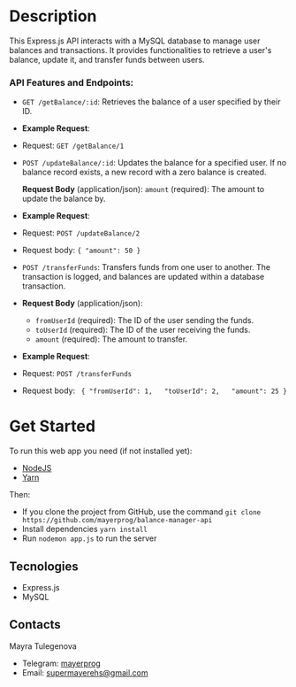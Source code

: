# Description

This Express.js API interacts with a MySQL database to manage user balances and transactions. It provides functionalities to retrieve a user's balance, update it, and transfer funds between users.

### **API Features and Endpoints:**

- `GET /getBalance/:id`: Retrieves the balance of a user specified by their ID.

* **Example Request**:

* Request: `GET /getBalance/1`

- `POST /updateBalance/:id`: Updates the balance for a specified user. If no balance record exists, a new record with a zero balance is created.

  **Request Body** (application/json): `amount` (required): The amount to update the balance by.

* **Example Request**:

* Request: `POST /updateBalance/2`
* Request body: `{ "amount": 50 }`

- `POST /transferFunds`: Transfers funds from one user to another. The transaction is logged, and balances are updated within a database transaction.

* **Request Body** (application/json):

  - `fromUserId` (required): The ID of the user sending the funds.
  - `toUserId` (required): The ID of the user receiving the funds.
  - `amount` (required): The amount to transfer.

* **Example Request**:

* Request: `POST /transferFunds`
* Request body: ` { "fromUserId": 1,   "toUserId": 2,   "amount": 25 }`

# Get Started

To run this web app you need (if not installed yet):

- [NodeJS](https://nodejs.org/en/)
- [Yarn](https://yarnpkg.com/)

Then:

- If you clone the project from GitHub, use the command `git clone https://github.com/mayerprog/balance-manager-api`
- Install dependencies `yarn install`
- Run `nodemon app.js` to run the server

## Tecnologies

- Express.js
- MySQL

## Contacts

<p>Mayra Tulegenova</p>

- Telegram: [mayerprog](https://t.me/mayerprog)
- Email: [supermayerehs@gmail.com](supermayerehs@gmail.com)
